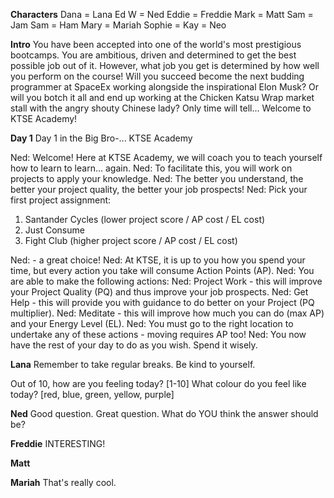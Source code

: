 **Characters**
Dana = Lana
Ed W = Ned
Eddie = Freddie
Mark = Matt
Sam = Jam
Sam = Ham
Mary = Mariah
Sophie =
Kay = Neo


**Intro**
You have been accepted into one of the world's most prestigious bootcamps.
You are ambitious, driven and determined to get the best possible job out of it.
However, what job you get is determined by how well you perform on the course!
Will you succeed become the next budding programmer at SpaceEx working alongside the inspirational Elon Musk?
Or will you botch it all and end up working at the Chicken Katsu Wrap market stall with the angry shouty Chinese lady?
Only time will tell...
Welcome to
KTSE Academy!

**Day 1**
Day 1 in the Big Bro-... KTSE Academy

Ned: Welcome! Here at KTSE Academy, we will coach you to teach yourself how to learn to learn... again.
Ned: To facilitate this, you will work on projects to apply your knowledge.
Ned: The better you understand, the better your project quality, the better your job prospects!
Ned: Pick your first project assignment:
1. Santander Cycles (lower project score / AP cost / EL cost)
2. Just Consume
3. Fight Club (higher project score / AP cost / EL cost)

Ned: <selection> - a great choice!
Ned: At KTSE, it is up to you how you spend your time, but every action you take will consume Action Points (AP).
Ned: You are able to make the following actions:
Ned: Project Work - this will improve your Project Quality (PQ) and thus improve your job prospects.
Ned: Get Help - this will provide you with guidance to do better on your Project (PQ multiplier).
Ned: Meditate - this will improve how much you can do (max AP) and your Energy Level (EL).
Ned: You must go to the right location to undertake any of these actions - moving requires AP too!
Ned: You now have the rest of your day to do as you wish. Spend it wisely.

**Lana**
Remember to take regular breaks.
Be kind to yourself.

Out of 10, how are you feeling today? [1-10]
What colour do you feel like today? [red, blue, green, yellow, purple]

**Ned**
Good question.
Great question.
What do YOU think the answer should be?

**Freddie**
INTERESTING!

**Matt**


**Mariah**
That's really cool.
